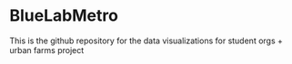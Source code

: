 # BlueLabMetro
This is the github repository for the data visualizations for student orgs + urban farms project
